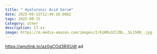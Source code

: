 ```yaml
---
title: " Hyaluronic Acid Serum"
date: 2025-09-15T12:40:10.606Z
tags: 2025-09-15
Category: other
description: 17.xx
image: https://m.media-amazon.com/images/I/61KRo3ZlZBL._SL1500_.jpg
---
```

https://amzlink.to/az0gCOd3RXUdt  ad